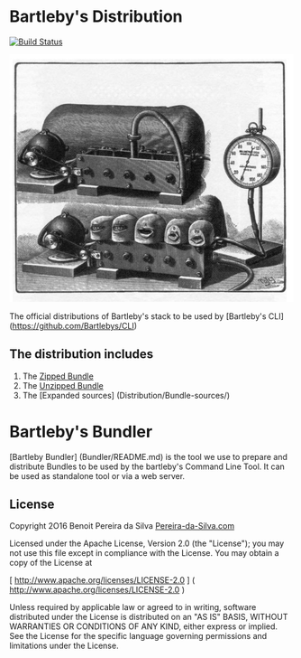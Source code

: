 # Bartleby's Distribution

[![Build Status](https://travis-ci.org/Bartlebys/Distribution.svg?branch=master)](https://travis-ci.org/Bartlebys/Distribution)

![Bartleby's](Assets/bartlebys.jpg)

The official distributions of Bartleby's stack to be used by [Bartleby's CLI] (https://github.com/Bartlebys/CLI)


## The distribution includes 

1. The [Zipped Bundle](https://github.com/Bartlebys/Distribution/raw/master/Distribution/Bundle.package.zip)
2. The [Unzipped Bundle](https://github.com/Bartlebys/Distribution/blob/master/Distribution/Bundle.package)
2. The [Expanded sources] (Distribution/Bundle-sources/) 

# Bartleby's Bundler

[Bartleby Bundler] (Bundler/README.md) is the tool we use to prepare and distribute Bundles to be used by the bartleby's Command Line Tool. It can be used as standalone tool or via a web server.


## License 

Copyright 2O16 Benoit Pereira da Silva [Pereira-da-Silva.com](https://pereira-da-silva.com)

Licensed under the Apache License, Version 2.0 (the "License");
you may not use this file except in compliance with the License.
You may obtain a copy of the License at

[ http://www.apache.org/licenses/LICENSE-2.0 ] ( http://www.apache.org/licenses/LICENSE-2.0 )

Unless required by applicable law or agreed to in writing, software distributed under the License is distributed on an "AS IS" BASIS, WITHOUT WARRANTIES OR CONDITIONS OF ANY KIND, either express or implied. See the License for the specific language governing permissions and limitations under the License.
